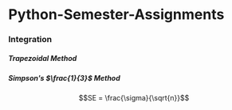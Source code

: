 # Python-Semester-Assignments



### Integration 
##### Trapezoidal Method
##### Simpson's $\frac{1}{3}$ Method

```math
SE = \frac{\sigma}{\sqrt{n}}
```
